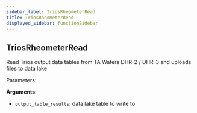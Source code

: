 ```yaml
---
sidebar_label: TriosRheometerRead
title: TriosRheometerRead
displayed_sidebar: functionSidebar
---
```


## TriosRheometerRead

Read Trios output data tables from TA Waters DHR-2 / DHR-3 and uploads files to data lake

Parameters:

**Arguments**:

- `output_table_results`: data lake table to write to

